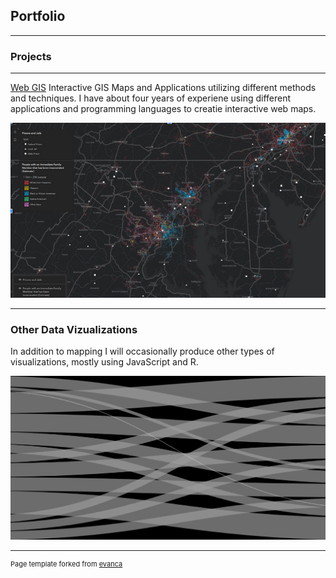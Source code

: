 ## Portfolio

---

### Projects

---
[Web GIS](https://alicias.io/)
Interactive GIS Maps and Applications utilizing different methods and techniques. I have about four years of experiene using different applications and programming languages to creatie interactive web maps.

[<img src="images/maps2.PNG"/>](/projects/schoolprojects)

---
### Other Data Vizualizations
In addition to mapping I will occasionally produce other types of visualizations, mostly using JavaScript and R.


[<img src="images/sankey.png"/>](/projects/researchprojects)



---
<p style="font-size:11px">Page template forked from <a href="https://github.com/evanca/quick-portfolio">evanca</a></p>
<!-- Remove above link if you don't want to attibute -->

